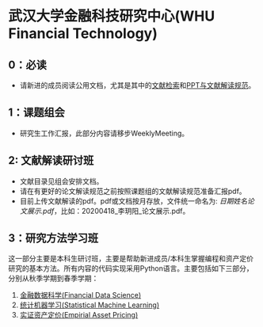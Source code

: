# 武汉大学金融科技研究中心(WHU Financial Technology)

## 0：必读

- 请新进的成员阅读公用文档，尤其是其中的[文献检索](00-公用文档/01-1-文献来源及检索技巧.pdf)和[PPT与文献解读规范](00-公用文档/02-1-文献解读PPT规范.md)。



## 1：课题组会

- 研究生工作汇报，此部分内容请移步WeeklyMeeting。



## 2: 文献解读研讨班

* 文献目录见组会安排文档。
* 请在有更好的论文解读规范之前按照课题组的文献解读规范准备汇报pdf。
* 目前上传文献解读的pdf。pdf或文档按月存放，文件统一命名为: *日期姓名论文展示.pdf*，比如：20200418_李玥阳_论文展示.pdf。



## 3：研究方法学习班

这一部分主要是本科生研讨班，主要是帮助新进成员/本科生掌握编程和资产定价研究的基本方法。所有内容的代码实现采用Python语言。主要包括如下三部分，分别从秋季学期到春季学期：

1. [金融数据科学(Financial Data Science)](11-金融数据科学/README.md)
2. [统计机器学习(Statistical Machine Learning)](12-统计机器学习/README.md)
3. [实证资产定价(Empirial Asset Pricing)](13-实证资产定价/README.md) 

